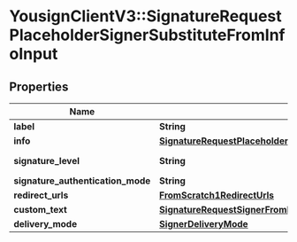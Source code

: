 # YousignClientV3::SignatureRequestPlaceholderSignerSubstituteFromInfoInput

## Properties
Name | Type | Description | Notes
------------ | ------------- | ------------- | -------------
**label** | **String** |  | 
**info** | [**SignatureRequestPlaceholderSignerSubstituteFromInfoInputInfo**](SignatureRequestPlaceholderSignerSubstituteFromInfoInputInfo.md) |  | 
**signature_level** | **String** |  | [optional] [default to &#x27;electronic_signature&#x27;]
**signature_authentication_mode** | **String** |  | [optional] 
**redirect_urls** | [**FromScratch1RedirectUrls**](FromScratch1RedirectUrls.md) |  | [optional] 
**custom_text** | [**SignatureRequestSignerFromInfoInputCustomText**](SignatureRequestSignerFromInfoInputCustomText.md) |  | [optional] 
**delivery_mode** | [**SignerDeliveryMode**](SignerDeliveryMode.md) |  | [optional] 

